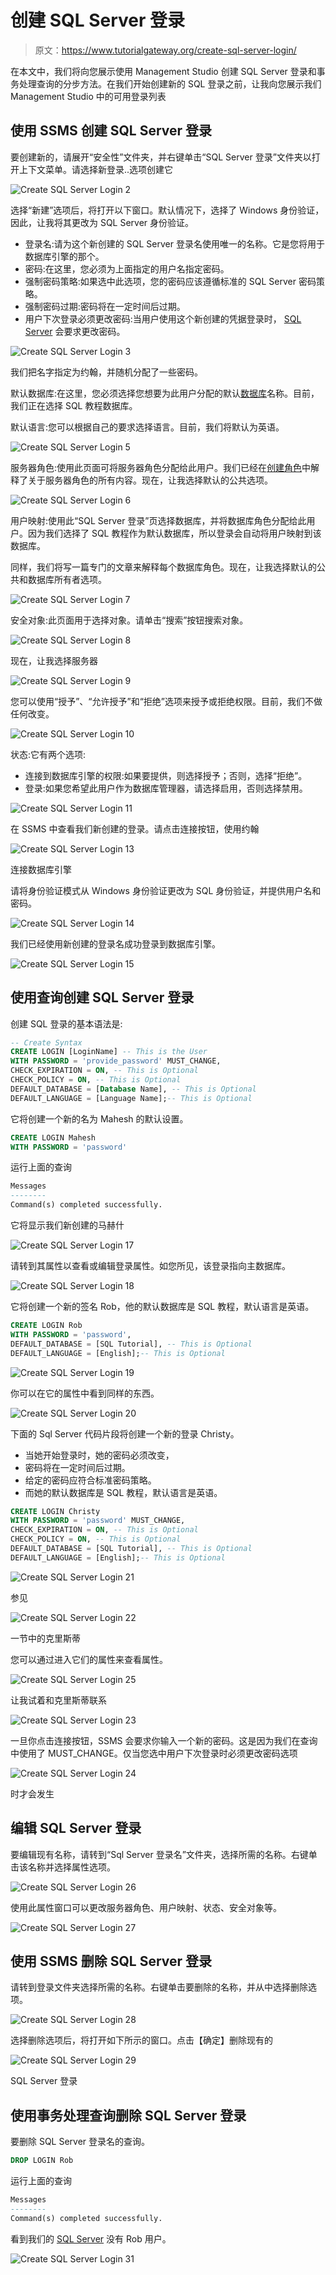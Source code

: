# 创建 SQL Server 登录

> 原文：<https://www.tutorialgateway.org/create-sql-server-login/>

在本文中，我们将向您展示使用 Management Studio 创建 SQL Server 登录和事务处理查询的分步方法。在我们开始创建新的 SQL 登录之前，让我向您展示我们 Management Studio 中的可用登录列表

## 使用 SSMS 创建 SQL Server 登录

要创建新的，请展开“安全性”文件夹，并右键单击“SQL Server 登录”文件夹以打开上下文菜单。请选择新登录..选项创建它

![Create SQL Server Login 2](img/18ddd6ebe9009598c133f6c89689a13a.png)

选择“新建”选项后，将打开以下窗口。默认情况下，选择了 Windows 身份验证，因此，让我将其更改为 SQL Server 身份验证。

*   登录名:请为这个新创建的 SQL Server 登录名使用唯一的名称。它是您将用于数据库引擎的那个。
*   密码:在这里，您必须为上面指定的用户名指定密码。
*   强制密码策略:如果选中此选项，您的密码应该遵循标准的 SQL Server 密码策略。
*   强制密码过期:密码将在一定时间后过期。
*   用户下次登录必须更改密码:当用户使用这个新创建的凭据登录时， [SQL Server](https://www.tutorialgateway.org/sql/) 会要求更改密码。

![Create SQL Server Login 3](img/d4cb9679fdbc700eb7754eb4cb6737ce.png)

我们把名字指定为约翰，并随机分配了一些密码。

默认数据库:在这里，您必须选择您想要为此用户分配的默认[数据库](https://www.tutorialgateway.org/how-to-create-database-in-sql-server/)名称。目前，我们正在选择 SQL 教程数据库。

默认语言:您可以根据自己的要求选择语言。目前，我们将默认为英语。

![Create SQL Server Login 5](img/0fbf3fa31e69a2d324005100da388257.png)

服务器角色:使用此页面可将服务器角色分配给此用户。我们已经在[创建角色](https://www.tutorialgateway.org/create-sql-server-roles/)中解释了关于服务器角色的所有内容。现在，让我选择默认的公共选项。

![Create SQL Server Login 6](img/357bde1934db1508c943c331fbdd97f5.png)

用户映射:使用此“SQL Server 登录”页选择数据库，并将数据库角色分配给此用户。因为我们选择了 SQL 教程作为默认数据库，所以登录会自动将用户映射到该数据库。

同样，我们将写一篇专门的文章来解释每个数据库角色。现在，让我选择默认的公共和数据库所有者选项。

![Create SQL Server Login 7](img/d53bbff06d4ae6bef892f2c5e4f6b69e.png)

安全对象:此页面用于选择对象。请单击“搜索”按钮搜索对象。

![Create SQL Server Login 8](img/d141f06f00f74392a7407492adeb8e2c.png)

现在，让我选择服务器

![Create SQL Server Login 9](img/c4495202ac32dcd39a702de450327c97.png)

您可以使用“授予”、“允许授予”和“拒绝”选项来授予或拒绝权限。目前，我们不做任何改变。

![Create SQL Server Login 10](img/49383906c3a3fefb7962188ef90e476a.png)

状态:它有两个选项:

*   连接到数据库引擎的权限:如果要提供，则选择授予；否则，选择“拒绝”。
*   登录:如果您希望此用户作为数据库管理器，请选择启用，否则选择禁用。

![Create SQL Server Login 11](img/bd0381bb9c35d85f4fe7d0aabc61f516.png)

在 SSMS 中查看我们新创建的登录。请点击连接按钮，使用约翰

![Create SQL Server Login 13](img/2f170364586bc591fe4be1793171c715.png)

连接数据库引擎

请将身份验证模式从 Windows 身份验证更改为 SQL 身份验证，并提供用户名和密码。

![Create SQL Server Login 14](img/b17175f396dacfef1421d25c6188a9a4.png)

我们已经使用新创建的登录名成功登录到数据库引擎。

![Create SQL Server Login 15](img/7a951986442338c1cb71e278fecfe971.png)

## 使用查询创建 SQL Server 登录

创建 SQL 登录的基本语法是:

```sql
-- Create Syntax
CREATE LOGIN [LoginName] -- This is the User 
WITH PASSWORD = 'provide_password' MUST_CHANGE,
CHECK_EXPIRATION = ON, -- This is Optional
CHECK_POLICY = ON, -- This is Optional
DEFAULT_DATABASE = [Database Name], -- This is Optional
DEFAULT_LANGUAGE = [Language Name];-- This is Optional
```

它将创建一个新的名为 Mahesh 的默认设置。

```sql
CREATE LOGIN Mahesh
WITH PASSWORD = 'password'
```

运行上面的查询

```sql
Messages
--------
Command(s) completed successfully.
```

它将显示我们新创建的马赫什

![Create SQL Server Login 17](img/4e787119e194d3d64d2f9d2c96b3d20d.png)

请转到其属性以查看或编辑登录属性。如您所见，该登录指向主数据库。

![Create SQL Server Login 18](img/5f852eaea7327dab6d7ac621c7517855.png)

它将创建一个新的签名 Rob，他的默认数据库是 SQL 教程，默认语言是英语。

```sql
CREATE LOGIN Rob
WITH PASSWORD = 'password', 
DEFAULT_DATABASE = [SQL Tutorial], -- This is Optional
DEFAULT_LANGUAGE = [English];-- This is Optional
```

![Create SQL Server Login 19](img/d02def3d21675b2e809b5a2ef68df5a1.png)

你可以在它的属性中看到同样的东西。

![Create SQL Server Login 20](img/db80a9cffc3eadf3724da382399a9bd4.png)

下面的 Sql Server 代码片段将创建一个新的登录 Christy。

*   当她开始登录时，她的密码必须改变，
*   密码将在一定时间后过期。
*   给定的密码应符合标准密码策略。
*   而她的默认数据库是 SQL 教程，默认语言是英语。

```sql
CREATE LOGIN Christy
WITH PASSWORD = 'password' MUST_CHANGE, 
CHECK_EXPIRATION = ON, -- This is Optional
CHECK_POLICY = ON, -- This is Optional
DEFAULT_DATABASE = [SQL Tutorial], -- This is Optional
DEFAULT_LANGUAGE = [English];-- This is Optional
```

![Create SQL Server Login 21](img/389ad60b67564bbc8f32a57e4c02a416.png)

参见

![Create SQL Server Login 22](img/8346ee6c2323011af56e66892602aa7a.png)

一节中的克里斯蒂

您可以通过进入它们的属性来查看属性。

![Create SQL Server Login 25](img/aa7d1b208bd5beb97443ba4be4db8f79.png)

让我试着和克里斯蒂联系

![Create SQL Server Login 23](img/e961140f82f5028ac109cf7eb6a2c85e.png)

一旦你点击连接按钮，SSMS 会要求你输入一个新的密码。这是因为我们在查询中使用了 MUST_CHANGE。仅当您选中用户下次登录时必须更改密码选项

![Create SQL Server Login 24](img/e2cc265ceb6f3f529d2108d5094e7c0f.png)

时才会发生

## 编辑 SQL Server 登录

要编辑现有名称，请转到“Sql Server 登录名”文件夹，选择所需的名称。右键单击该名称并选择属性选项。

![Create SQL Server Login 26](img/96a7fb92cbddecb8bc64b87e6bc56564.png)

使用此属性窗口可以更改服务器角色、用户映射、状态、安全对象等。

![Create SQL Server Login 27](img/5a85014dcde90f7f953439c49a433b7c.png)

## 使用 SSMS 删除 SQL Server 登录

请转到登录文件夹选择所需的名称。右键单击要删除的名称，并从中选择删除选项。

![Create SQL Server Login 28](img/92476d9b26e69fd8180b61076b698cc2.png)

选择删除选项后，将打开如下所示的窗口。点击【确定】删除现有的

![Create SQL Server Login 29](img/38f40144a676618c9ac74792cadf2a6f.png)

SQL Server 登录

## 使用事务处理查询删除 SQL Server 登录

要删除 SQL Server 登录名的查询。

```sql
DROP LOGIN Rob
```

运行上面的查询

```sql
Messages
--------
Command(s) completed successfully.
```

看到我们的 [SQL Server](https://www.tutorialgateway.org/sql/) 没有 Rob 用户。

![Create SQL Server Login 31](img/b51536446ebe24601d9d922a880f96f2.png)